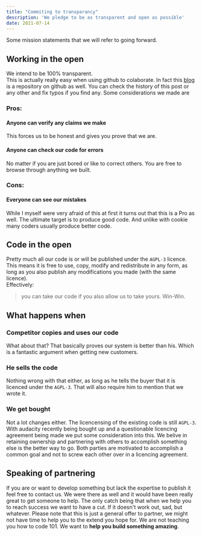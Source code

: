 ```yaml
---
title: "Commiting to transparancy"
description: 'We pledge to be as transparent and open as possible'
date: 2021-07-14
---
```


Some mission statements that we will refer to going forward. 

## Working in the open
We intend to be 100% transparent.   
This is actually really easy when using github to colaborate. In fact this [blog](https://github.com/Coflnet/Blog) is a repository on github as well. 
You can check the history of this post or any other and fix typos if you find any.
Some considerations we made are
### Pros:
#### Anyone can verify any claims we make
This forces us to be honest and gives you prove that we are.

#### Anyone can check our code for errors
No matter if you are just bored or like to correct others. You are free to browse through anything we built.

### Cons:
#### Everyone can see our mistakes
While I myself were very afraid of this at first it turns out that this is a Pro as well. 
The ultimate target is to produce good code. And unlike with cookie many coders usually produce better code.


## Code in the open
Pretty much all our code is or will be published under the `AGPL-3` licence. 
This means it is free to use, copy, modify and redistribute in any form, as long as you also publish any modifications you made (with the same licence).  
Effectively:
> you can take our code if you also allow us to take yours. Win-Win.


## What happens when
### Competitor copies and uses our code
What about that? That basically proves our system is better than his. Which is a fantastic argument when getting new customers.  

### He sells the code 
Nothing wrong with that either, as long as he tells the buyer that it is licenced under the `AGPL-3`.
That will also require him to mention that we wrote it.  

### We get bought
Not a lot changes either. The licencensing of the existing code is still `AGPL-3`.
With audacity recently being bought up and a questionable licencing agreement being made we put some consideration into this.
We belive in retaining ownership and partnering with others to accomplish something else is the better way to go.
Both parties are motivated to accomplish a common goal and not to screw each other over in a licencing agreement.

## Speaking of partnering
If you are or want to develop something but lack the expertise to publish it feel free to contact us.
We were there as well and it would have been really great to get someone to help.
The only catch being that when we help you to reach success we want to have a cut.
If it doesn't work out, sad, but whatever.
Please note that this is just a general offer to partner, we might not have time to help you to the extend you hope for.
We are not teaching you how to code 101. We want to **help you build something amazing**. 
